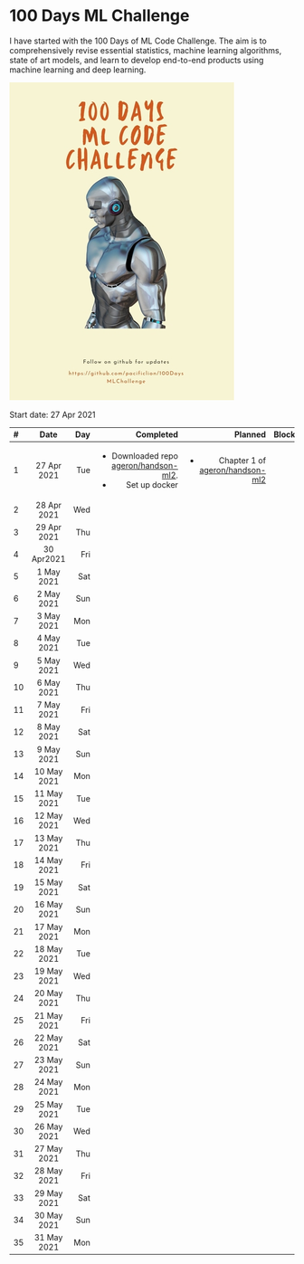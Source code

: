 # 100 Days ML Challenge

I have started with the 100 Days of ML Code Challenge. The aim is to comprehensively revise essential statistics, machine learning algorithms, state of art models, and learn to develop end-to-end products using machine learning and deep learning.

![100 Day ML Challenge](https://raw.githubusercontent.com/pacificlion/100DaysMLChallenge/main/challenge.jpg)


Start date: 27 Apr 2021

| #        | Date  |  Day | Completed   | Planned   | Blocker   |
| :------------- | :----------: | -----------: | -----------: |-----------: |-----------: |
| 1|27 Apr 2021|Tue| <ul> <li>Downloaded repo [ageron/handson-ml2](https://github.com/ageron/handson-ml2). </li><li> Set up docker</li></ul>|<ul><li>Chapter 1 of [ageron/handson-ml2](https://github.com/ageron/handson-ml2)</li></ul>|<ReplaceME>|
| 2|28 Apr 2021|Wed|<ReplaceME>|<ReplaceME>|<ReplaceME>|
| 3|29 Apr 2021|Thu|<ReplaceME>|<ReplaceME>|<ReplaceME>|
| 4|30 Apr2021|Fri|<ReplaceME>|<ReplaceME>|<ReplaceME>|
| 5|1 May 2021|Sat|<ReplaceME>|<ReplaceME>|<ReplaceME>|
| 6|2 May 2021|Sun|<ReplaceME>|<ReplaceME>|<ReplaceME>|
| 7|3 May 2021|Mon|<ReplaceME>|<ReplaceME>|<ReplaceME>|
| 8|4 May 2021|Tue|<ReplaceME>|<ReplaceME>|<ReplaceME>|
| 9|5 May 2021|Wed|<ReplaceME>|<ReplaceME>|<ReplaceME>|
| 10|6 May 2021|Thu|<ReplaceME>|<ReplaceME>|<ReplaceME>|
| 11|7 May 2021|Fri|<ReplaceME>|<ReplaceME>|<ReplaceME>|
| 12|8 May 2021|Sat|<ReplaceME>|<ReplaceME>|<ReplaceME>|
| 13|9 May 2021|Sun|<ReplaceME>|<ReplaceME>|<ReplaceME>|
| 14|10 May 2021|Mon|<ReplaceME>|<ReplaceME>|<ReplaceME>|
| 15|11 May 2021|Tue|<ReplaceME>|<ReplaceME>|<ReplaceME>|
| 16|12 May 2021|Wed|<ReplaceME>|<ReplaceME>|<ReplaceME>|
| 17|13 May 2021|Thu|<ReplaceME>|<ReplaceME>|<ReplaceME>|
| 18|14 May 2021|Fri|<ReplaceME>|<ReplaceME>|<ReplaceME>|
| 19|15 May 2021|Sat|<ReplaceME>|<ReplaceME>|<ReplaceME>|
| 20|16 May 2021|Sun|<ReplaceME>|<ReplaceME>|<ReplaceME>|
| 21|17 May 2021|Mon|<ReplaceME>|<ReplaceME>|<ReplaceME>|
| 22|18 May 2021|Tue|<ReplaceME>|<ReplaceME>|<ReplaceME>|
| 23|19 May 2021|Wed|<ReplaceME>|<ReplaceME>|<ReplaceME>|
| 24|20 May 2021|Thu|<ReplaceME>|<ReplaceME>|<ReplaceME>|
| 25|21 May 2021|Fri|<ReplaceME>|<ReplaceME>|<ReplaceME>|
| 26|22 May 2021|Sat|<ReplaceME>|<ReplaceME>|<ReplaceME>|
| 27|23 May 2021|Sun|<ReplaceME>|<ReplaceME>|<ReplaceME>|
| 28|24 May 2021|Mon|<ReplaceME>|<ReplaceME>|<ReplaceME>|
| 29|25 May 2021|Tue|<ReplaceME>|<ReplaceME>|<ReplaceME>|
| 30|26 May 2021|Wed|<ReplaceME>|<ReplaceME>|<ReplaceME>| 
| 31|27 May 2021|Thu|<ReplaceME>|<ReplaceME>|<ReplaceME>|
| 32|28 May 2021|Fri|<ReplaceME>|<ReplaceME>|<ReplaceME>|
| 33|29 May 2021|Sat|<ReplaceME>|<ReplaceME>|<ReplaceME>|
| 34|30 May 2021|Sun|<ReplaceME>|<ReplaceME>|<ReplaceME>|
| 35|31 May 2021|Mon|<ReplaceME>|<ReplaceME>|<ReplaceME>|
